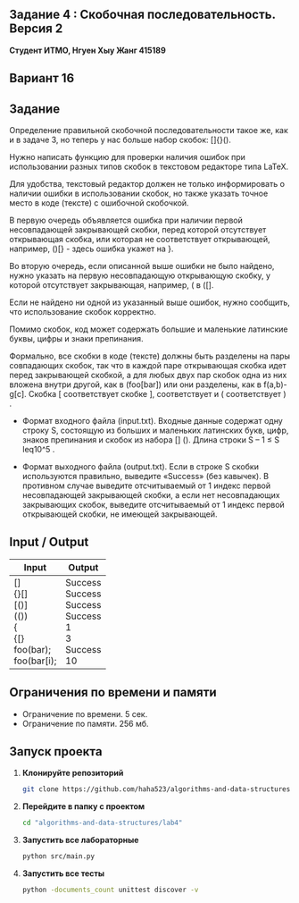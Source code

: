 ## Задание 4 : Скобочная последовательность. Версия 2

 
**Студент ИТМО,  Нгуен Хыу Жанг  415189**  

## Вариант 16

## Задание

Определение правильной скобочной последовательности такое же, как и в
задаче 3, но теперь у нас больше набор скобок: []{}().

Нужно написать функцию для проверки наличия ошибок при использовании
разных типов скобок в текстовом редакторе типа LaTeX.

Для удобства, текстовый редактор должен не только информировать о наличии
ошибки в использовании скобок, но также указать точное место в коде (тексте) с
ошибочной скобочкой.

В первую очередь объявляется ошибка при наличии первой несовпадающей
закрывающей скобки, перед которой отсутствует открывающая скобка, или которая не соответствует открывающей, например, ()[} - здесь ошибка укажет на
}.

Во вторую очередь, если описанной выше ошибки не было найдено, нужно
указать на первую несовпадающую открывающую скобку, у которой отсутствует
закрывающая, например, ( в ([].

Если не найдено ни одной из указанный выше ошибок, нужно сообщить, что
использование скобок корректно.

Помимо скобок, код может содержать большие и маленькие латинские буквы,
цифры и знаки препинания.

Формально, все скобки в коде (тексте) должны быть разделены на пары совпадающих скобок, так что в каждой паре открывающая скобка идет перед закрывающей скобкой, а для любых двух пар скобок одна из них вложена внутри другой,
как в (foo[bar]) или они разделены, как в f(a,b)-g[c]. Скобка [ соответствует
скобке ], соответствует и ( соответствует ) .

- Формат входного файла (input.txt). Входные данные содержат одну строку S, состоящую из больших и маленьких латинских букв, цифр, знаков
препинания и скобок из набора [] (). Длина строки S – 1 ≤ S leq10^5 .

- Формат выходного файла (output.txt). Если в строке S скобки используются правильно, выведите «Success» (без кавычек). В противном случае
выведите отсчитываемый от 1 индекс первой несовпадающей закрывающей
скобки, а если нет несовпадающих закрывающих скобок, выведите отсчитываемый от 1 индекс первой открывающей скобки, не имеющей закрывающей.
  
## Input / Output 

| Input                                                                      | Output                                                                         |   
|----------------------------------------------------------------------------|--------------------------------------------------------------------------------|
| []<br/>{}[]<br/>[()]<br/>(())<br/>{<br/>{[}<br/>foo(bar);<br/>foo(bar[i);  | Success<br/>Success<br/>Success<br/>Success<br/>1<br/>3<br/>Success<br/>10     |



## Ограничения по времени и памяти

- Ограничение по времени. 5 сек.
- Ограничение по памяти. 256 мб.


## Запуск проекта
1. **Клонируйте репозиторий**
   ```bash
   git clone https://github.com/haha523/algorithms-and-data-structures.git
   ```
2. **Перейдите в папку с проектом**
   ```bash
   cd "algorithms-and-data-structures/lab4"
   ```
3. **Запустить все лабораторные**
    ```bash
   python src/main.py
   ```
4. **Запустить все тесты**
    ```bash
   python -documents_count unittest discover -v
   ```

